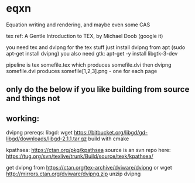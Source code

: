 # eqxn
Equation writing and rendering, and maybe even some CAS

tex ref: A Gentle Introduction to TEX, by Michael Doob (google it)

you need tex and dvipng for the tex stuff
just install dvipng from apt (sudo apt-get install dvipng)
you also need gtk: apt-get -y install libgtk-3-dev

pipeline is 
tex somefile.tex
which produces
somefile.dvi
then
dvipng somefile.dvi
produces somefile[1,2,3].png - one for each page


## only do the below if you like building from source and things not
## working:
dvipng prereqs:
libgd:
wget https://bitbucket.org/libgd/gd-libgd/downloads/libgd-2.1.1.tar.gz
build with cmake

kpathsea:
https://ctan.org/pkg/kpathsea
source is an svn repo here: https://tug.org/svn/texlive/trunk/Build/source/texk/kpathsea/

get dvipng from 
https://ctan.org/tex-archive/dviware/dvipng
or
wget http://mirrors.ctan.org/dviware/dvipng.zip
unzip dvipng
